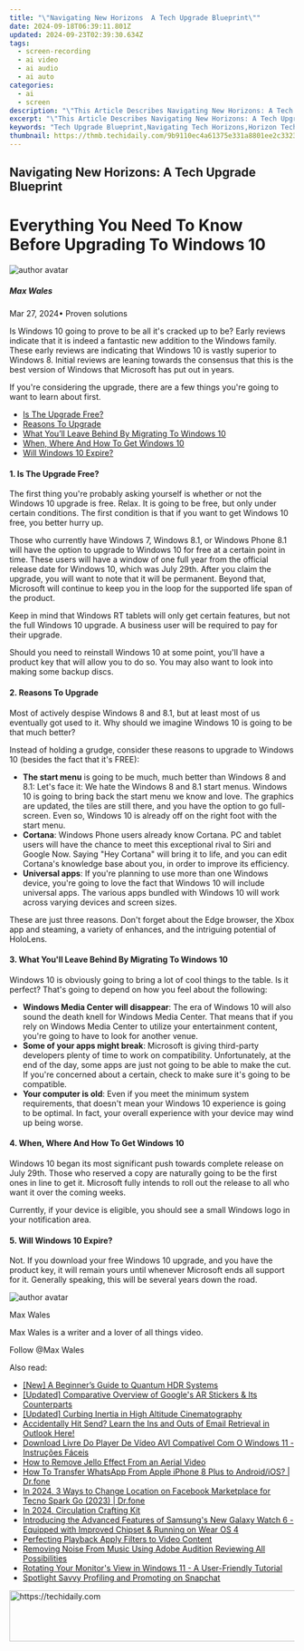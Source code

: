 ```yaml
---
title: "\"Navigating New Horizons  A Tech Upgrade Blueprint\""
date: 2024-09-18T06:39:11.801Z
updated: 2024-09-23T02:39:30.634Z
tags: 
  - screen-recording
  - ai video
  - ai audio
  - ai auto
categories: 
  - ai
  - screen
description: "\"This Article Describes Navigating New Horizons: A Tech Upgrade Blueprint\""
excerpt: "\"This Article Describes Navigating New Horizons: A Tech Upgrade Blueprint\""
keywords: "Tech Upgrade Blueprint,Navigating Tech Horizons,Horizon Tech Upgrades,Blueprint for New Tech,New Tech Navigation,Innovation Upgrade Guide,Upgrade Tech Strategy"
thumbnail: https://thmb.techidaily.com/9b9110ec4a61375e331a8801ee2c3323c1b29e5d640a76c9d9df4c625ff11a27.jpg
---
```


## Navigating New Horizons: A Tech Upgrade Blueprint

# Everything You Need To Know Before Upgrading To Windows 10

![author avatar](https://images.wondershare.com/filmora/article-images/max-wales-author.jpg)

##### Max Wales

 Mar 27, 2024• Proven solutions

Is Windows 10 going to prove to be all it's cracked up to be? Early reviews indicate that it is indeed a fantastic new addition to the Windows family. These early reviews are indicating that Windows 10 is vastly superior to Windows 8\. Initial reviews are leaning towards the consensus that this is the best version of Windows that Microsoft has put out in years.

If you're considering the upgrade, there are a few things you're going to want to learn about first.

* [Is The Upgrade Free?](#free)
* [Reasons To Upgrade](#reasons)
* [What You’ll Leave Behind By Migrating To Windows 10](#leave)
* [When, Where And How To Get Windows 10](#when)
* [Will Windows 10 Expire?](#expire)

#### 1\. Is The Upgrade Free?

The first thing you're probably asking yourself is whether or not the Windows 10 upgrade is free. Relax. It is going to be free, but only under certain conditions. The first condition is that if you want to get Windows 10 free, you better hurry up.

Those who currently have Windows 7, Windows 8.1, or Windows Phone 8.1 will have the option to upgrade to Windows 10 for free at a certain point in time. These users will have a window of one full year from the official release date for Windows 10, which was July 29th. After you claim the upgrade, you will want to note that it will be permanent. Beyond that, Microsoft will continue to keep you in the loop for the supported life span of the product.

Keep in mind that Windows RT tablets will only get certain features, but not the full Windows 10 upgrade. A business user will be required to pay for their upgrade.

Should you need to reinstall Windows 10 at some point, you'll have a product key that will allow you to do so. You may also want to look into making some backup discs.

#### 2\. Reasons To Upgrade

Most of actively despise Windows 8 and 8.1, but at least most of us eventually got used to it. Why should we imagine Windows 10 is going to be that much better?

Instead of holding a grudge, consider these reasons to upgrade to Windows 10 (besides the fact that it's FREE):

* **The start menu** is going to be much, much better than Windows 8 and 8.1: Let's face it: We hate the Windows 8 and 8.1 start menus. Windows 10 is going to bring back the start menu we know and love. The graphics are updated, the tiles are still there, and you have the option to go full-screen. Even so, Windows 10 is already off on the right foot with the start menu.
* **Cortana**: Windows Phone users already know Cortana. PC and tablet users will have the chance to meet this exceptional rival to Siri and Google Now. Saying "Hey Cortana" will bring it to life, and you can edit Cortana's knowledge base about you, in order to improve its efficiency.
* **Universal apps**: If you're planning to use more than one Windows device, you're going to love the fact that Windows 10 will include universal apps. The various apps bundled with Windows 10 will work across varying devices and screen sizes.

These are just three reasons. Don't forget about the Edge browser, the Xbox app and steaming, a variety of enhances, and the intriguing potential of HoloLens.

#### 3\. What You'll Leave Behind By Migrating To Windows 10

Windows 10 is obviously going to bring a lot of cool things to the table. Is it perfect? That's going to depend on how you feel about the following:

* **Windows Media Center will disappear**: The era of Windows 10 will also sound the death knell for Windows Media Center. That means that if you rely on Windows Media Center to utilize your entertainment content, you're going to have to look for another venue.
* **Some of your apps might break**: Microsoft is giving third-party developers plenty of time to work on compatibility. Unfortunately, at the end of the day, some apps are just not going to be able to make the cut. If you're concerned about a certain, check to make sure it's going to be compatible.
* **Your computer is old**: Even if you meet the minimum system requirements, that doesn't mean your Windows 10 experience is going to be optimal. In fact, your overall experience with your device may wind up being worse.

#### 4\. When, Where And How To Get Windows 10

Windows 10 began its most significant push towards complete release on July 29th. Those who reserved a copy are naturally going to be the first ones in line to get it. Microsoft fully intends to roll out the release to all who want it over the coming weeks.

Currently, if your device is eligible, you should see a small Windows logo in your notification area.

#### 5\. Will Windows 10 Expire?

Not. If you download your free Windows 10 upgrade, and you have the product key, it will remain yours until whenever Microsoft ends all support for it. Generally speaking, this will be several years down the road.

![author avatar](https://images.wondershare.com/filmora/article-images/max-wales-author.jpg)

Max Wales

Max Wales is a writer and a lover of all things video.

Follow @Max Wales

<ins class="adsbygoogle"
      style="display:block"
      data-ad-client="ca-pub-7571918770474297"
      data-ad-slot="8358498916"
      data-ad-format="auto"
      data-full-width-responsive="true"></ins>

<span class="atpl-alsoreadstyle">Also read:</span>
<div><ul>
<li><a href="https://extra-tips.techidaily.com/new-a-beginners-guide-to-quantum-hdr-systems/"><u>[New] A Beginner’s Guide to Quantum HDR Systems</u></a></li>
<li><a href="https://extra-tips.techidaily.com/updated-comparative-overview-of-googles-ar-stickers-and-its-counterparts/"><u>[Updated] Comparative Overview of Google's AR Stickers & Its Counterparts</u></a></li>
<li><a href="https://fox-access.techidaily.com/updated-curbing-inertia-in-high-altitude-cinematography/"><u>[Updated] Curbing Inertia in High Altitude Cinematography</u></a></li>
<li><a href="https://technical-tips.techidaily.com/1722889571824-accidentally-hit-send-learn-the-ins-and-outs-of-email-retrieval-in-outlook-here/"><u>Accidentally Hit Send? Learn the Ins and Outs of Email Retrieval in Outlook Here!</u></a></li>
<li><a href="https://some-guidance.techidaily.com/download-livre-do-player-de-video-avi-compativel-com-o-windows-11-instrucoes-faceis/"><u>Download Livre Do Player De Vídeo AVI Compatível Com O Windows 11 - Instruções Fáceis</u></a></li>
<li><a href="https://extra-tips.techidaily.com/how-to-remove-jello-effect-from-an-aerial-video/"><u>How to Remove Jello Effect From an Aerial Video</u></a></li>
<li><a href="https://techidaily.com/how-to-transfer-whatsapp-from-apple-iphone-8-plus-to-androidios-drfone-by-drfone-transfer-whatsapp-from-ios-transfer-whatsapp-from-ios/"><u>How To Transfer WhatsApp From Apple iPhone 8 Plus to Android/iOS? | Dr.fone</u></a></li>
<li><a href="https://fake-location.techidaily.com/in-2024-3-ways-to-change-location-on-facebook-marketplace-for-tecno-spark-go-2023-drfone-by-drfone-virtual-android/"><u>In 2024, 3 Ways to Change Location on Facebook Marketplace for Tecno Spark Go (2023) | Dr.fone</u></a></li>
<li><a href="https://extra-tips.techidaily.com/in-2024-circulation-crafting-kit/"><u>In 2024, Circulation Crafting Kit</u></a></li>
<li><a href="https://hardware-help.techidaily.com/introducing-the-advanced-features-of-samsungs-new-galaxy-watch-6-equipped-with-improved-chipset-and-running-on-wear-os-4/"><u>Introducing the Advanced Features of Samsung's New Galaxy Watch 6 - Equipped with Improved Chipset & Running on Wear OS 4</u></a></li>
<li><a href="https://extra-tips.techidaily.com/perfecting-playback-apply-filters-to-video-content/"><u>Perfecting Playback Apply Filters to Video Content</u></a></li>
<li><a href="https://sound-tweaking.techidaily.com/removing-noise-from-music-using-adobe-audition-reviewing-all-possibilities/"><u>Removing Noise From Music Using Adobe Audition Reviewing All Possibilities</u></a></li>
<li><a href="https://tech-revival.techidaily.com/rotating-your-monitors-view-in-windows-11-a-user-friendly-tutorial/"><u>Rotating Your Monitor's View in Windows 11 - A User-Friendly Tutorial</u></a></li>
<li><a href="https://extra-tips.techidaily.com/spotlight-savvy-profiling-and-promoting-on-snapchat/"><u>Spotlight Savvy Profiling and Promoting on Snapchat</u></a></li>
</ul></div>

<!-- affiliate ads begin -->
<a href="https://ephamedtechinc.pxf.io/c/5597632/2137206/26400" target="_top" id="2137206">
  <img src="//a.impactradius-go.com/display-ad/26400-2137206" border="0" alt="https://techidaily.com" width="728" height="90"/>
</a>
<img height="0" width="0" src="https://ephamedtechinc.pxf.io/i/5597632/2137206/26400" style="position:absolute;visibility:hidden;" border="0" />
<!-- affiliate ads end -->


